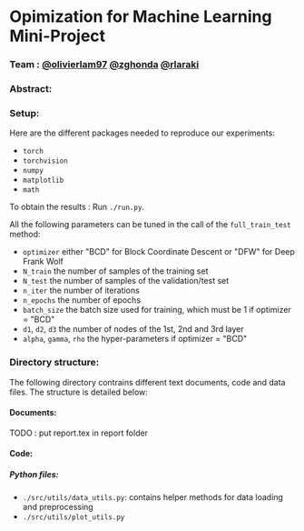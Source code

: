 # Opimization for Machine Learning Mini-Project

### Team : [@olivierlam97](https://github.com/olivierlam97) [@zghonda](https://github.com/zghonda) [@rlaraki](https://github.com/rlaraki)

### Abstract:


### Setup:

Here are the different packages needed to reproduce our experiments:

- `torch`
- `torchvision`
- `numpy`
- `matplotlib`
- `math`

To obtain the results : 
Run `./run.py`.

All the following parameters can be tuned in the call of the `full_train_test` method:

- `optimizer` either "BCD" for Block Coordinate Descent or "DFW" for Deep Frank Wolf
- `N_train` the number of samples of the training set
- `N_test` the number of samples of the validation/test set
- `n_iter` the number of iterations
- `n_epochs` the number of epochs
- `batch_size` the batch size used for training, which must be 1 if optimizer = "BCD"
- `d1`, `d2`, `d3` the number of nodes of the 1st, 2nd and 3rd layer
- `alpha`, `gamma`, `rho` the hyper-parameters if optimizer = "BCD"

### Directory structure:

The following directory contrains different text documents, code and data files. The structure is detailed below:

#### Documents:

TODO : put report.tex in report folder

#### Code:

##### Python files:

- `./src/utils/data_utils.py`: contains helper methods for data loading and preprocessing
- `./src/utils/plot_utils.py`









